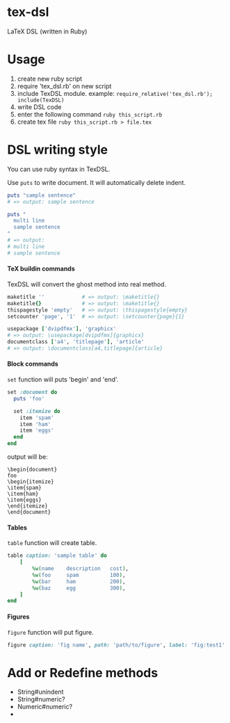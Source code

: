 # tex-dsl
LaTeX DSL (written in Ruby)

# Usage
1. create new ruby script
2. require 'tex_dsl.rb' on new script
3. include TexDSL module. example: `require_relative('tex_dsl.rb'); include(TexDSL)`
4. write DSL code
5. enter the following command  `ruby this_script.rb`
6. create tex file `ruby this_script.rb > file.tex`

# DSL writing style

You can use ruby syntax in TexDSL.

Use `puts` to write document.
It will automatically delete indent.

~~~ruby
puts "sample sentence"
# => output: sample sentence

puts "
  multi line
  sample sentence
"
# => output:
# multi line
# sample sentence
~~~

#### TeX buildin commands

TexDSL will convert the ghost method into real method.

~~~ruby
maketitle ''            # => output: \maketitle{}
maketitle{}             # => output: \maketitle{}
thispagestyle 'empty'   # => output: \thispagestyle{empty}
setcounter 'page', '1'  # => output: \setcounter{page}{1}

usepackage ['dvipdfmx'], 'graphicx' 
# => output: \usepackage[dvipdfmx]{graphicx}
documentclass ['a4', 'titlepage'], 'article' 
# => output: \documentclass[a4,titlepage]{article}
~~~

#### Block commands

`set` function will puts 'begin' and 'end'.

~~~ruby
set :document do
  puts 'foo'

  set :itemize do
    item 'spam'
    item 'ham'
    item 'eggs'
  end
end
~~~

output will be:

~~~
\begin{document}
foo
\begin{itemize}
\item{spam}
\item{ham}
\item{eggs}
\end{itemize}
\end{document}
~~~
#### Tables

`table` function will create table.

~~~ruby
table caption: 'sample table' do
	[
		%w(name    description   cost),
		%w(foo     spam          100),
		%w(bar 	   ham           200),
		%w(baz     egg           300),
	]
end
~~~
#### Figures

`figure` function will put figure.

~~~ruby
figure caption: 'fig name', path: 'path/to/figure', label: 'fig:test1'
~~~


# Add or Redefine methods

- String#unindent
- String#numeric?
- Numeric#numeric?
- 
